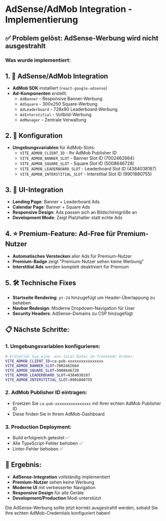 # AdSense/AdMob Integration - Implementierung

## ✅ Problem gelöst: AdSense-Werbung wird nicht ausgestrahlt

### Was wurde implementiert:

## 1. 🎯 AdSense/AdMob Integration
- **AdMob SDK** installiert (`react-google-adsense`)
- **Ad-Komponenten** erstellt:
  - `AdBanner` - Responsive Banner-Werbung
  - `AdSquare` - 300x250 Square-Werbung  
  - `AdLeaderboard` - 728x90 Leaderboard-Werbung
  - `AdInterstitial` - Vollbild-Werbung
  - `AdManager` - Zentrale Verwaltung

## 2. 🔧 Konfiguration
- **Umgebungsvariablen** für AdMob-Slots:
  - `VITE_ADMOB_CLIENT_ID` - Ihr AdMob Publisher ID
  - `VITE_ADMOB_BANNER_SLOT` - Banner Slot ID (7002462664)
  - `VITE_ADMOB_SQUARE_SLOT` - Square Slot ID (5008646728)
  - `VITE_ADMOB_LEADERBOARD_SLOT` - Leaderboard Slot ID (4384038187)
  - `VITE_ADMOB_INTERSTITIAL_SLOT` - Interstitial Slot ID (9901880755)

## 3. 🎨 UI-Integration
- **Landing Page**: Banner + Leaderboard Ads
- **Calendar Page**: Banner + Square Ads
- **Responsive Design**: Ads passen sich an Bildschirmgröße an
- **Development Mode**: Zeigt Platzhalter statt echte Ads

## 4. ⭐ Premium-Feature: Ad-Free für Premium-Nutzer
- **Automatisches Verstecken** aller Ads für Premium-Nutzer
- **Premium-Badge** zeigt "Premium-Nutzer sehen keine Werbung"
- **Interstitial Ads** werden komplett deaktiviert für Premium

## 5. 🛠️ Technische Fixes
- **Startseite Rendering**: `pt-24` hinzugefügt um Header-Überlappung zu beheben
- **Navbar Redesign**: Moderne Dropdown-Navigation für User
- **Security Headers**: AdSense-Domains zu CSP hinzugefügt

## 📋 Nächste Schritte:

### 1. Umgebungsvariablen konfigurieren:
```bash
# Erstellen Sie eine .env.local Datei im frontend/ Ordner:
VITE_ADMOB_CLIENT_ID=ca-pub-xxxxxxxxxxxxxxxx
VITE_ADMOB_BANNER_SLOT=7002462664
VITE_ADMOB_SQUARE_SLOT=5008646728
VITE_ADMOB_LEADERBOARD_SLOT=4384038187
VITE_ADMOB_INTERSTITIAL_SLOT=9901880755
```

### 2. AdMob Publisher ID eintragen:
- Ersetzen Sie `ca-pub-xxxxxxxxxxxxxxxx` mit Ihrer echten AdMob Publisher ID
- Diese finden Sie in Ihrem AdMob-Dashboard

### 3. Production Deployment:
- Build erfolgreich getestet ✅
- Alle TypeScript-Fehler behoben ✅
- Linter-Fehler behoben ✅

## 🎉 Ergebnis:
- **AdSense-Integration** vollständig implementiert
- **Premium-Nutzer** sehen keine Werbung
- **Moderne UI** mit verbesserter Navigation
- **Responsive Design** für alle Geräte
- **Development/Production** Modi unterstützt

Die AdSense-Werbung sollte jetzt korrekt ausgestrahlt werden, sobald Sie Ihre echten AdMob-Credentials konfiguriert haben!
